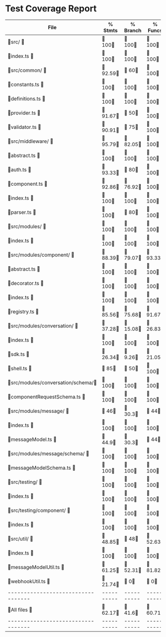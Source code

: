 # Test Coverage Report


File                              |  % Stmts | % Branch |  % Funcs |  % Lines |Uncovered Lines |
----------------------------------|----------|----------|----------|----------|----------------|
 src/                             |      100 |      100 |      100 |      100 |                |
  index.ts                        |      100 |      100 |      100 |      100 |                |
 src/common/                      |    92.59 |       60 |      100 |    92.59 |                |
  constants.ts                    |      100 |      100 |      100 |      100 |                |
  definitions.ts                  |      100 |      100 |      100 |      100 |                |
  provider.ts                     |    91.67 |       50 |      100 |    91.67 |             43 |
  validator.ts                    |    90.91 |       75 |      100 |    90.91 |             23 |
 src/middleware/                  |    95.79 |    82.05 |      100 |    95.74 |                |
  abstract.ts                     |      100 |      100 |      100 |      100 |                |
  auth.ts                         |    93.33 |       80 |      100 |    93.33 |             31 |
  component.ts                    |    92.86 |    76.92 |      100 |    92.86 |    110,134,135 |
  index.ts                        |      100 |      100 |      100 |      100 |                |
  parser.ts                       |      100 |       80 |      100 |      100 |                |
 src/modules/                     |      100 |      100 |      100 |      100 |                |
  index.ts                        |      100 |      100 |      100 |      100 |                |
 src/modules/component/           |    88.39 |    79.07 |    93.33 |    88.07 |                |
  abstract.ts                     |      100 |      100 |      100 |      100 |                |
  decorator.ts                    |      100 |      100 |      100 |      100 |                |
  index.ts                        |      100 |      100 |      100 |      100 |                |
  registry.ts                     |    85.56 |    75.68 |    91.67 |    85.56 |... 141,175,176 |
 src/modules/conversation/        |    37.28 |    15.08 |    26.83 |       37 |                |
  index.ts                        |      100 |      100 |      100 |      100 |                |
  sdk.ts                          |    26.34 |     9.26 |    21.05 |    26.34 |... 618,633,634 |
  shell.ts                        |       85 |       50 |      100 |       85 |... 92,93,95,97 |
 src/modules/conversation/schema/ |      100 |      100 |      100 |      100 |                |
  componentRequestSchema.ts       |      100 |      100 |      100 |      100 |                |
 src/modules/message/             |       46 |     30.3 |       44 |    45.45 |                |
  index.ts                        |      100 |      100 |      100 |      100 |                |
  messageModel.ts                 |     44.9 |     30.3 |       44 |     44.9 |... 348,350,376 |
 src/modules/message/schema/      |      100 |      100 |      100 |      100 |                |
  messageModelSchema.ts           |      100 |      100 |      100 |      100 |                |
 src/testing/                     |      100 |      100 |      100 |      100 |                |
  index.ts                        |      100 |      100 |      100 |      100 |                |
 src/testing/component/           |      100 |      100 |      100 |      100 |                |
  index.ts                        |      100 |      100 |      100 |      100 |                |
 src/util/                        |    48.85 |       48 |    52.63 |    48.46 |                |
  index.ts                        |      100 |      100 |      100 |      100 |                |
  messageModelUtil.ts             |    61.25 |    52.31 |    81.82 |    60.76 |... 131,133,134 |
  webhookUtil.ts                  |    21.74 |        0 |        0 |    21.74 |... 133,134,135 |
----------------------------------|----------|----------|----------|----------|----------------|
All files                         |    62.17 |     41.6 |    60.71 |    61.76 |                |
----------------------------------|----------|----------|----------|----------|----------------|

